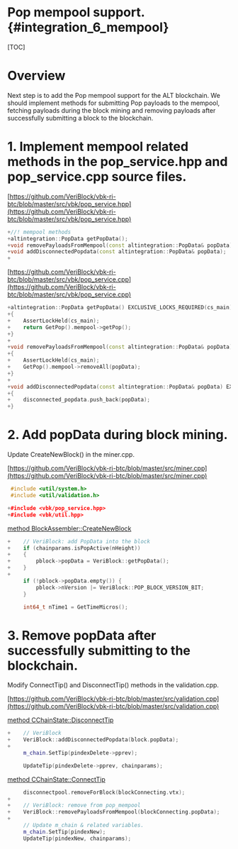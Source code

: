 # Pop mempool support. {#integration_6_mempool}

[TOC]

# Overview

Next step is to add the Pop mempool support for the ALT blockchain. We should implement methods for submitting Pop payloads to the mempool, fetching payloads during the block mining and removing payloads after successfully submitting a block to the blockchain.
          
# 1. Implement mempool related methods in the pop_service.hpp and pop_service.cpp source files.

[https://github.com/VeriBlock/vbk-ri-btc/blob/master/src/vbk/pop_service.hpp](https://github.com/VeriBlock/vbk-ri-btc/blob/master/src/vbk/pop_service.hpp)
```cpp
+//! mempool methods
+altintegration::PopData getPopData();
+void removePayloadsFromMempool(const altintegration::PopData& popData);
+void addDisconnectedPopdata(const altintegration::PopData& popData);
+
```

[https://github.com/VeriBlock/vbk-ri-btc/blob/master/src/vbk/pop_service.cpp](https://github.com/VeriBlock/vbk-ri-btc/blob/master/src/vbk/pop_service.cpp)
```cpp
+altintegration::PopData getPopData() EXCLUSIVE_LOCKS_REQUIRED(cs_main)
+{
+    AssertLockHeld(cs_main);
+    return GetPop().mempool->getPop();
+}
+
+void removePayloadsFromMempool(const altintegration::PopData& popData) EXCLUSIVE_LOCKS_REQUIRED(cs_main)
+{
+    AssertLockHeld(cs_main);
+    GetPop().mempool->removeAll(popData);
+}
+
+void addDisconnectedPopdata(const altintegration::PopData& popData) EXCLUSIVE_LOCKS_REQUIRED(cs_main)
+{
+    disconnected_popdata.push_back(popData);
+}
```

# 2. Add popData during block mining.

Update CreateNewBlock() in the miner.cpp.

[https://github.com/VeriBlock/vbk-ri-btc/blob/master/src/miner.cpp](https://github.com/VeriBlock/vbk-ri-btc/blob/master/src/miner.cpp)
```cpp
 #include <util/system.h>
 #include <util/validation.h>

+#include <vbk/pop_service.hpp>
+#include <vbk/util.hpp>
```
[method BlockAssembler::CreateNewBlock](https://github.com/VeriBlock/vbk-ri-btc/blob/master/src/miner.cpp#L96)
```cpp
+    // VeriBlock: add PopData into the block
+    if (chainparams.isPopActive(nHeight))
+    {
+        pblock->popData = VeriBlock::getPopData();
+    }
+
     if (!pblock->popData.empty()) {
         pblock->nVersion |= VeriBlock::POP_BLOCK_VERSION_BIT;
     }

     int64_t nTime1 = GetTimeMicros();
```

# 3. Remove popData after successfully submitting to the blockchain.

Modify ConnectTip() and DisconnectTip() methods in the validation.cpp.

[https://github.com/VeriBlock/vbk-ri-btc/blob/master/src/validation.cpp](https://github.com/VeriBlock/vbk-ri-btc/blob/master/src/validation.cpp)

[method CChainState::DisconnectTip](https://github.com/VeriBlock/vbk-ri-btc/blob/master/src/validation.cpp#L2429)
```cpp
+    // VeriBlock
+    VeriBlock::addDisconnectedPopdata(block.popData);
+
     m_chain.SetTip(pindexDelete->pprev);

     UpdateTip(pindexDelete->pprev, chainparams);
```
[method CChainState::ConnectTip](https://github.com/VeriBlock/vbk-ri-btc/blob/master/src/validation.cpp#L2557)
```cpp
     disconnectpool.removeForBlock(blockConnecting.vtx);
+
+    // VeriBlock: remove from pop_mempool
+    VeriBlock::removePayloadsFromMempool(blockConnecting.popData);
+
     // Update m_chain & related variables.
     m_chain.SetTip(pindexNew);
     UpdateTip(pindexNew, chainparams);
```